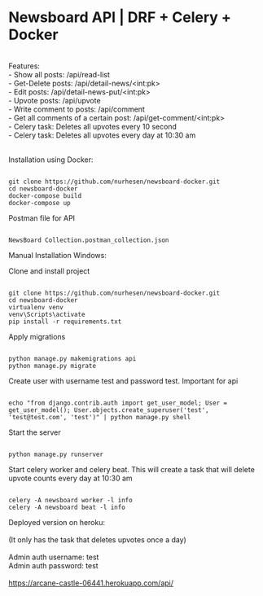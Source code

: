 <h1>Newsboard API | DRF + Celery + Docker </h1>
<br>
Features:
<br>
  - Show all posts: /api/read-list<br>
  - Get-Delete posts: /api/detail-news/&lt;int:pk&gt;<br>
  - Edit posts: /api/detail-news-put/&lt;int:pk&gt;<br>
  - Upvote posts: /api/upvote<br>
  - Write comment to posts: /api/comment<br>
  - Get all comments of a certain post: /api/get-comment/&lt;int:pk&gt;<br>
  - Celery task: Deletes all upvotes every 10 second <br>
  - Celery task: Deletes all upvotes every day at 10:30 am<br>
  
  <br>
  
  
  
  
  Installation using Docker:<br>
  
  ````````````
  
  git clone https://github.com/nurhesen/newsboard-docker.git
  cd newsboard-docker
  docker-compose build
  docker-compose up
  
  ````````````
  
  
  Postman file for API

``````

NewsBoard Collection.postman_collection.json

``````
  
  
  
Manual Installation Windows:<br>

Clone and install project

````````````

git clone https://github.com/nurhesen/newsboard-docker.git
cd newsboard-docker
virtualenv venv
venv\Scripts\activate
pip install -r requirements.txt

````````````

Apply migrations

````````````

python manage.py makemigrations api
python manage.py migrate

````````````

Create user with username test and password test. Important for api

````````````

echo "from django.contrib.auth import get_user_model; User = get_user_model(); User.objects.create_superuser('test', 'test@test.com', 'test')" | python manage.py shell

````````````

Start the server

````````````

python manage.py runserver

````````````




Start celery worker and celery beat. This will create a task that will delete upvote counts every day at 10:30 am

``````

celery -A newsboard worker -l info
celery -A newsboard beat -l info

``````

Deployed version on heroku:<br><br>
(It only has the task that deletes upvotes once a day)<br><br>
Admin auth username: test<br>
Admin auth password: test<br><br>
https://arcane-castle-06441.herokuapp.com/api/




